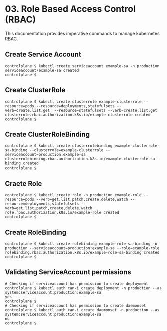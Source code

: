 # 03. Role Based Access Control (RBAC)

This documentation provides imperative commands to manage kubernetes RBAC.

## Create Service Account
```
controlplane $ kubectl create serviceaccount example-sa -n production
serviceaccount/example-sa created
controlplane $
```

## Create ClusterRole
```
controlplane $ kubectl create clusterrole example-clusterrole --resource=pods --resource=deployments,statefulsets --verb=create,list,get  --resource=statefulsets --verb=create,list,get           
clusterrole.rbac.authorization.k8s.io/example-clusterrole created
controlplane $
```

## Create ClusterRoleBinding
```
controlplane $ kubectl create clusterrolebinding example-clusterrole-sa-binding --clusterrole=example-clusterrole --serviceaccount=production:example-sa                       
clusterrolebinding.rbac.authorization.k8s.io/example-clusterrole-sa-binding created
controlplane $
```
## Craete Role
```
controlplane $ kubectl create role -n production example-role --resource=pods --verb=get,list,patch,create,delete,watch --resource=deployments,statefulsets --verb=get,list,patch,create,delete,watch
role.rbac.authorization.k8s.io/example-role created
controlplane $
```
## Create RoleBinding
```
controlplane $ kubectl create rolebinding example-role-sa-binding -n production --serviceaccount=production:example-sa --role=example-role
rolebinding.rbac.authorization.k8s.io/example-role-sa-binding created
controlplane $
```

## Validating ServiceAccount permissions

```
# Checking if serviceaccount has permission to create deployment
controlplane $ kubectl auth can-i create deployment -n production --as system:serviceaccount:production:example-sa
yes
controlplane $
# Checking if serviceaccount has permission to create daemonset
controlplane $ kubectl auth can-i create daemonset -n production --as system:serviceaccount:production:example-sa
no
controlplane $
```
